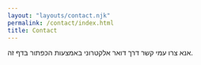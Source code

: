 ```yaml
---
layout: "layouts/contact.njk"
permalink: /contact/index.html
title: Contact
---
```


אנא צרו עמי קשר דרך דואר אלקטרוני באמצעות הכפתור בדף זה.